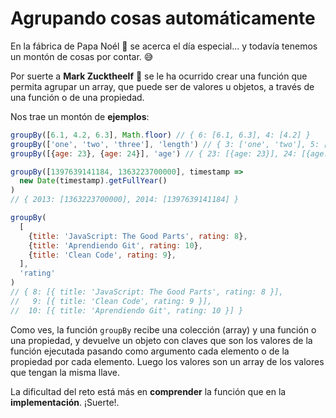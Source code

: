 # Agrupando cosas automáticamente

En la fábrica de Papa Noél 🎅 se acerca el día especial... y todavía tenemos un montón de cosas por contar. 😅

Por suerte a **Mark Zucktheelf** 🧝 se le ha ocurrido crear una función que permita agrupar un array, que puede ser de valores u objetos, a través de una función o de una propiedad.

Nos trae un montón de **ejemplos**:

```javascript
groupBy([6.1, 4.2, 6.3], Math.floor) // { 6: [6.1, 6.3], 4: [4.2] }
groupBy(['one', 'two', 'three'], 'length') // { 3: ['one', 'two'], 5: ['three'] }
groupBy([{age: 23}, {age: 24}], 'age') // { 23: [{age: 23}], 24: [{age: 24}] }

groupBy([1397639141184, 1363223700000], timestamp =>
  new Date(timestamp).getFullYear()
)
// { 2013: [1363223700000], 2014: [1397639141184] }

groupBy(
  [
    {title: 'JavaScript: The Good Parts', rating: 8},
    {title: 'Aprendiendo Git', rating: 10},
    {title: 'Clean Code', rating: 9},
  ],
  'rating'
)
// { 8: [{ title: 'JavaScript: The Good Parts', rating: 8 }],
//   9: [{ title: 'Clean Code', rating: 9 }],
//  10: [{ title: 'Aprendiendo Git', rating: 10 }] }
```

Como ves, la función `groupBy` recibe una colección (array) y una función o una propiedad, y devuelve un objeto con claves que son los valores de la función ejecutada pasando como argumento cada elemento o de la propiedad por cada elemento. Luego los valores son un array de los valores que tengan la misma llave.

La dificultad del reto está más en **comprender** la función que en la **implementación**. ¡Suerte!.
